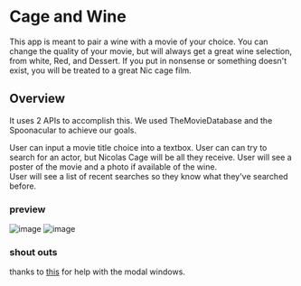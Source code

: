 # Cage and Wine

This app is meant to pair a wine with a movie of your choice.  You can change the quality of your movie, but will always get a great wine selection, from white,
Red, and Dessert.  If you put in nonsense or something doesn't exist, you will be treated to a great Nic cage film.

## Overview

It uses 2 APIs to accomplish this.
We used TheMovieDatabase and the Spoonacular to achieve our goals.

User can input a movie title choice into a textbox.
User can can try to search for an actor, but Nicolas Cage will be all they receive.
User will see a poster of the movie and a photo if available of the wine.  
User will see a list of recent searches so they know what they've searched before.

### preview

![image](https://user-images.githubusercontent.com/78326815/114804243-a11a1c00-9d66-11eb-83fa-786433d77f8c.png)
![image](https://user-images.githubusercontent.com/78326815/114804321-bee78100-9d66-11eb-8d00-440f6d1200a4.png)
### shout outs

thanks to [this](https://www.creative-tim.com/learning-lab/tailwind-starter-kit/documentation/javascript/modals/regular) for help with the modal windows.
